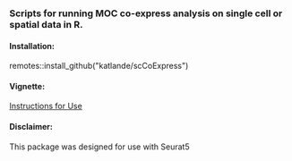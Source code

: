 ### Scripts for running MOC co-express analysis on single cell or spatial data in R.

#### Installation:
remotes::install_github("katlande/scCoExpress")

#### Vignette:
[Instructions for Use](https://github.com/katlande/scCoExpress/blob/main/scCoExpress.md)

#### Disclaimer:
This package was designed for use with Seurat5
